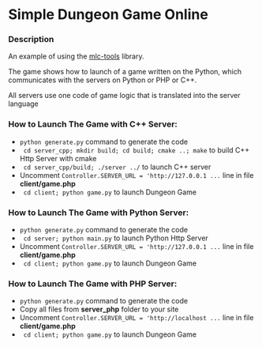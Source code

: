 # Simple Dungeon Game Online #

### Description ###

An example of using the [mlc-tools](https://bitbucket.org/VolodarDev/tools-mlc) library.

The game shows how to launch of a game written on the Python,
which communicates with the servers on Python or PHP or C++.

All servers use one code of game logic that is translated into the server language


### How to Launch The Game with C++ Server: ###

 - ``` python generate.py ``` command to generate the code
 - ``` cd server_cpp; mkdir build; cd build; cmake ..; make``` to build C++ Http Server with cmake
 - ``` cd server_cpp/build; ./server ../``` to launch C++ server
 - Uncomment ```Controller.SERVER_URL = 'http://127.0.0.1 ...``` line in file **client/game.php**
 - ``` cd client; python game.py``` to launch Dungeon Game


### How to Launch The Game with Python Server: ###

 - ``` python generate.py ``` command to generate the code
 - ``` cd server; python main.py``` to launch Python Http Server
 - Uncomment ```Controller.SERVER_URL = 'http://127.0.0.1 ...``` line in file **client/game.php**
 - ``` cd client; python game.py``` to launch Dungeon Game


### How to Launch The Game with PHP Server: ###
 - ``` python generate.py ``` command to generate the code
 - Copy all files from **server_php** folder to your site
 - Uncomment ```Controller.SERVER_URL = 'http://localhost ...``` line in file **client/game.php**
 - ``` cd client; python game.py``` to launch Dungeon Game

